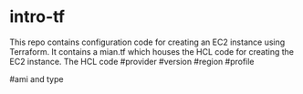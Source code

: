# intro-tf
This repo contains configuration code for creating an EC2 instance using Terraform. 
It contains a mian.tf which houses the HCL code for creating the EC2 instance.
The HCL code
#provider
#version
#region
#profile

#ami and type
